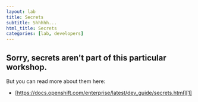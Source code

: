 ```yaml
---
layout: lab
title: Secrets
subtitle: Shhhhh...
html_title: Secrets
categories: [lab, developers]
---
```


## Sorry, secrets aren't part of this particular workshop.  
But you can read more about them here:

- [https://docs.openshift.com/enterprise/latest/dev_guide/secrets.html][1]

[1]: https://docs.openshift.com/enterprise/latest/dev_guide/secrets.html

<!--
## Keep it Secret, Keep it Safe
Secrets are...  In this lab we will go through a couple common uses of secrets.


### Setup a secret access key for enterprise github access
Coming soon...

oc secrets new NAME
oc get secrets
oc get bc
oc edit bc/dc-metro-map -o yaml


### Add private files as secrets and give a pod access to the secret files
Coming soon...
TBD mount key files and expose as volumes in a deployment config


## Summary
Coming soon...
TBD
-->

[1]: https://docs.openshift.com/enterprise/latest/dev_guide/secrets.html
